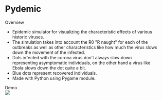 # Pydemic
Overview<br/>
* Epidemic simulator for visualizing the characteristic effects of various historic viruses. <br/>
* The simulation takes into account the R0 "R naught" for each of the outbreaks as well as other characteristics like how much the virus slows down the movement of the infected.<br/>
* Dots infected with the corona virus don't always slow down representing asymptomatic individuals, on the other hand a virus like Ebola slows down the dot quite a bit.<br/>
* Blue dots represent recovered individuals.<br/>
* Made with Python using Pygame module.

Demo<br/>
![](Demo/PydemicDemo.gif)
